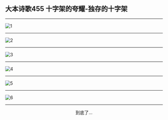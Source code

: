 
## 大本诗歌455 十字架的夸耀-独存的十字架
        
<div id="aplayer0"></div>

---

<img alt="1" data-original="/data/d0454/1.png">

---

<img alt="2" data-original="/data/d0454/2.png">

---

<img alt="3" data-original="/data/d0454/3.png">

---

<img alt="4" data-original="/data/d0454/4.png">

---

<img alt="5" data-original="/data/d0454/5.png">

---

<img alt="6" data-original="/data/d0454/6.png">

---

<p style="text-align: center">到底了...</p>

<script src="/js/dist-view.js"></script>

<script>
MAIN.id = 'd0454';
        
const ap0 = new APlayer({
    container: document.getElementById('aplayer0'),
    volume: 1,
    loop: 'none',
    preload: 'none',
    audio: [{
        name: '大本诗歌455.mp3',
        artist: '大本诗歌',
        url: 'https://res.wx.qq.com/voice/getvoice?mediaid=MzI0NTk3MDM5M18yMjQ3NDkzMTcw',
        cover: '/favicon'
    }]
});
</script>
